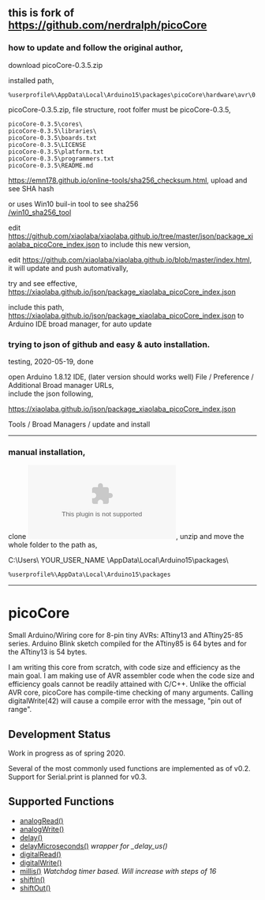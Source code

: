 ## this is fork of https://github.com/nerdralph/picoCore


### how to update and follow the original author,
download picoCore-0.3.5.zip  
  
installed path,   
```
%userprofile%\AppData\Local\Arduino15\packages\picoCore\hardware\avr\0.3.5
```

picoCore-0.3.5.zip, file structure, root folfer must be picoCore-0.3.5,  
```
picoCore-0.3.5\cores\  
picoCore-0.3.5\libraries\  
picoCore-0.3.5\boards.txt  
picoCore-0.3.5\LICENSE  
picoCore-0.3.5\platform.txt  
picoCore-0.3.5\programmers.txt  
picoCore-0.3.5\README.md  
```

https://emn178.github.io/online-tools/sha256_checksum.html, upload and see SHA hash 

or uses Win10 buil-in tool to see sha256  
[/win10_sha256_tool](/win10_sha256_tool)  

edit https://github.com/xiaolaba/xiaolaba.github.io/tree/master/json/package_xiaolaba_picoCore_index.json to include this new version,     

edit https://github.com/xiaolaba/xiaolaba.github.io/blob/master/index.html, it will update and push automativally,   

try and see effective, https://xiaolaba.github.io/json/package_xiaolaba_picoCore_index.json   

include this path, https://xiaolaba.github.io/json/package_xiaolaba_picoCore_index.json to Arduino IDE broad manager, for auto update  


### trying to json of github and easy & auto installation.  
testing, 2020-05-19, done

open Arduino 1.8.12 IDE,  (later version should works well) 
File / Preference / Additional Broad manager URLs,  
include the json following,  

https://xiaolaba.github.io/json/package_xiaolaba_picoCore_index.json  

Tools / Broad Managers / update and install

-----------------------------------------  
    
### manual installation,  

clone ![picoCore.zip](picoCore.zip), unzip and move the whole folder to the path as, 

C:\Users\ YOUR_USER_NAME \AppData\Local\Arduino15\packages\  
```
%userprofile%\AppData\Local\Arduino15\packages  
```




-----------------------------------------




# picoCore
Small Arduino/Wiring core for 8-pin tiny AVRs: ATtiny13 and ATtiny25-85 series.  Arduino Blink sketch compiled for the ATtiny85 is 64 bytes and for the ATtiny13 is 54 bytes.

I am writing this core from scratch, with code size and efficiency as the main goal.  I am making use of AVR assembler code when the code size and efficiency goals cannot be readily attained with C/C++.  Unlike the official AVR core, picoCore has compile-time checking of many arguments.  Calling digitalWrite(42) will cause a compile error with the message, "pin out of range". 


## Development Status
Work in progress as of spring 2020.

Several of the most commonly used functions are implemented as of v0.2. Support for Serial.print is planned for v0.3.

## Supported Functions
* [analogRead()](https://www.arduino.cc/en/Reference/AnalogRead)
* [analogWrite()](https://www.arduino.cc/en/Reference/AnalogWrite)
* [delay()](https://www.arduino.cc/en/Reference/Delay)
* [delayMicroseconds()](https://www.arduino.cc/en/Reference/DelayMicroseconds)   *wrapper for _delay_us()*
* [digitalRead()](https://www.arduino.cc/en/Reference/DigitalRead)
* [digitalWrite()](https://www.arduino.cc/en/Reference/DigitalWrite)
* [millis()](https://www.arduino.cc/en/Reference/Millis)   *Watchdog timer based. Will increase with steps of 16*
* [shiftIn()](https://www.arduino.cc/en/Reference/ShiftIn)
* [shiftOut()](https://www.arduino.cc/en/Reference/ShiftOut)


